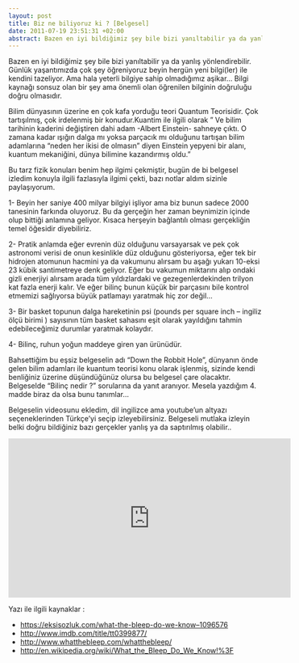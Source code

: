 ```yaml
---
layout: post
title: Biz ne biliyoruz ki ? [Belgesel]
date: 2011-07-19 23:51:31 +02:00
abstract: Bazen en iyi bildiğimiz şey bile bizi yanıltabilir ya da yanlış yönlendirebilir. Günlük yaşantımızda çok şey öğreniyoruz beyin hergün yeni bilgi(ler) ile kendini tazeliyor...
---
```


Bazen en iyi bildiğimiz şey bile bizi yanıltabilir ya da yanlış yönlendirebilir. Günlük yaşantımızda çok şey öğreniyoruz beyin hergün yeni bilgi(ler) ile kendini tazeliyor. Ama hala yeterli bilgiye sahip olmadığımız aşikar… Bilgi kaynağı sonsuz olan bir şey ama önemli olan öğrenilen bilginin doğruluğu doğru olmasıdır.

Bilim dünyasının üzerine en çok kafa yorduğu teori Quantum Teorisidir. Çok tartışılmış, çok irdelenmiş bir konudur.Kuantim ile ilgili olarak ” Ve bilim tarihinin kaderini değiştiren dahi adam -Albert Einstein- sahneye çıktı. O zamana kadar ışığın dalga mı yoksa parçacık mı olduğunu tartışan bilim adamlarına “neden her ikisi de olmasın” diyen Einstein yepyeni bir alanı, kuantum mekaniğini, dünya bilimine kazandırmış oldu.”

Bu tarz fizik konuları benim hep ilgimi çekmiştir, bugün de bi belgesel izledim konuyla ilgili fazlasıyla ilgimi çekti, bazı notlar aldım sizinle paylaşıyorum.

1- Beyin her saniye 400 milyar bilgiyi işliyor ama biz bunun sadece 2000 tanesinin farkında oluyoruz. Bu da gerçeğin her zaman beynimizin içinde olup bittiği anlamına geliyor. Kısaca herşeyin bağlantılı olması gerçekliğin temel öğesidir diyebiliriz.

2- Pratik anlamda eğer evrenin düz olduğunu varsayarsak ve pek çok astronomi verisi de onun kesinlikle düz olduğunu gösteriyorsa, eğer tek bir hidrojen atomunun hacmini ya da vakumunu alırsam bu aşağı yukarı 10-eksi 23 kübik santimetreye denk geliyor. Eğer bu vakumun miktarını alıp ondaki gizli enerjiyi alırsam arada tüm yıldızlardaki ve gezegenlerdekinden trilyon kat fazla enerji kalır. Ve eğer bilinç bunun küçük bir parçasını bile kontrol etmemizi sağlıyorsa büyük patlamayı yaratmak hiç zor değil…

3- Bir basket topunun dalga hareketinin psi (pounds per square inch – ingiliz ölçü birimi ) sayısının tüm basket sahasını eşit olarak yayıldığını tahmin edebileceğimiz durumlar yaratmak kolaydır.

4- Bilinç, ruhun yoğun maddeye giren yan ürünüdür.

Bahsettiğim bu eşsiz belgeselin adı “Down the Robbit Hole”, dünyanın önde gelen bilim adamları ile kuantum teorisi konu olarak işlenmiş, sizinde kendi benliğiniz üzerine düşündüğünüz olursa bu belgesel çare olacaktır. Belgeselde “Bilinç nedir ?” sorularına da yanıt aranıyor. Mesela yazdığım 4. madde biraz da olsa bunu tanımlar…

Belgeselin videosunu ekledim, dil ingilizce ama youtube’un altyazı seçeneklerinden Türkçe’yi seçip izleyebilirsiniz. Belgeseli mutlaka izleyin belki doğru bildiğiniz bazı gerçekler yanlış ya da saptırılmış olabilir..

<iframe width="560" height="315" src="https://www.youtube.com/embed/dr51w9892hI" frameborder="0" allowfullscreen></iframe>

Yazı ile ilgili kaynaklar :

-    https://eksisozluk.com/what-the-bleep-do-we-know–1096576
-    http://www.imdb.com/title/tt0399877/
-    http://www.whatthebleep.com/whatthebleep/
-    http://en.wikipedia.org/wiki/What_the_Bleep_Do_We_Know!%3F
